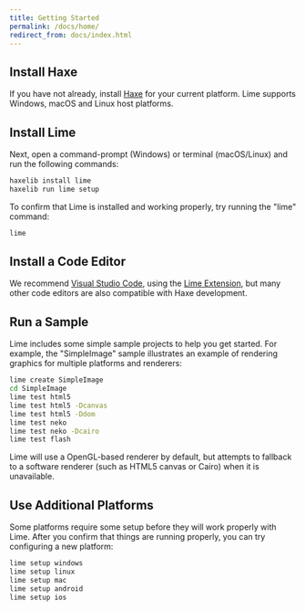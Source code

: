 ```yaml
---
title: Getting Started
permalink: /docs/home/
redirect_from: docs/index.html
---
```


## Install Haxe

If you have not already, install [Haxe](https://haxe.org/download/) for your current platform. Lime supports Windows, macOS and Linux host platforms.


## Install Lime

Next, open a command-prompt (Windows) or terminal (macOS/Linux) and run the following commands:

```bash
haxelib install lime
haxelib run lime setup
```

To confirm that Lime is installed and working properly, try running the "lime" command:

```bash
lime
```


## Install a Code Editor

We recommend [Visual Studio Code](https://code.visualstudio.com), using the [Lime Extension](https://marketplace.visualstudio.com/items?itemName=openfl.lime-vscode-extension), but many other code editors are also compatible with Haxe development.


## Run a Sample

Lime includes some simple sample projects to help you get started. For example, the "SimpleImage" sample illustrates an example of rendering graphics for multiple platforms and renderers:

```bash
lime create SimpleImage
cd SimpleImage
lime test html5
lime test html5 -Dcanvas
lime test html5 -Ddom
lime test neko
lime test neko -Dcairo
lime test flash
```

Lime will use a OpenGL-based renderer by default, but attempts to fallback to a software renderer (such as HTML5 canvas or Cairo) when it is unavailable.


## Use Additional Platforms

Some platforms require some setup before they will work properly with Lime. After you confirm that things are running properly, you can try configuring a new platform:

```bash
lime setup windows
lime setup linux
lime setup mac
lime setup android
lime setup ios
```
